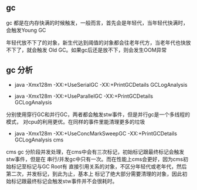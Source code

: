 ## gc
gc 都是在内存快满的时候触发，一般而言，首先会是年轻代，当年轻代快满时，会触发Young GC

年轻代放不下了的对象，新生代达到阈值的对象都会往老年代方，当老年代也快放不下了，就会触发
Old GC。如果gc后还是放不下，则会发生OOM异常

## gc 分析
* java -Xmx128m  -XX:+UseSerialGC -XX:+PrintGCDetails GCLogAnalysis

* java -Xmx128m  -XX:+UseParallelGC -XX:+PrintGCDetails GCLogAnalysis

分别使用穿行GC和并行GC，两者都会触发stw事件，但是并行gc是一个多线程的模式，
对cpu的利用更优。在同样的事件里能清理更多的垃圾

* java -Xmx128m  -XX:+UseConcMarkSweepGC -XX:+PrintGCDetails GCLogAnalysis
cms

cms gc 分阶段并发处理，在cms中会有三次标记，初始标记跟最终标记会触发stw事件，但是在
串行/并发gc中只有一次。而在性能上cms会更好，因为cms初始标记至标记与GC Root有
直接引用关系的对象，不区分年轻代或老年代，然后第二次，并发标记，到此为止，基本上
标记了绝大部分需要清理的对象，因此初始标记跟最终标记会触发stw事件并不会很耗时。

